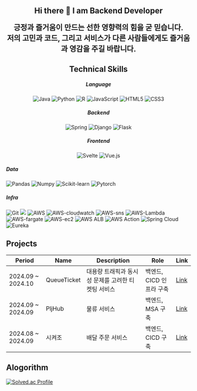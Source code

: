 ## <div align=center>Hi there 👋 I am Backend Developer</div>

<div align="center" style="font-size: 20px; font-weight: bold;">
    긍정과 즐거움이 만드는 선한 영향력의 힘을 굳 믿습니다.<br>
    저의 고민과 코드, 그리고 서비스가 다른 사람들에게도 즐거움과 영감을 주길 바랍니다.
</div>

<div align="center"> 
    
## Technical Skills

</div>

<div align="center"> 
    
##### Language 
    
</div>

<div align="center">

![Java](https://img.shields.io/badge/Java17-%23ED8B00.svg?style=square&logo=openjdk&logoColor=white) ![Python](https://img.shields.io/badge/python-3776AB?style=square&logo=python&logoColor=white) ![R](https://img.shields.io/badge/R-276DC3?style=square&logo=R&logoColor=white) ![JavaScript](https://img.shields.io/badge/JavaScript-F7DF1E?style=square&logo=JavaScript&logoColor=white) ![HTML5](https://img.shields.io/badge/HTML5-E34F26?style=square&logo=HTML5&logoColor=white) ![CSS3](https://img.shields.io/badge/CSS3-1572B6?style=square&logo=CSS3&logoColor=white)

 </div>
 
 <div align="center">
     
##### Backend

</div>

<div align="center">
    
![Spring](https://img.shields.io/badge/Spring-6DB33F?style=square&logo=Spring&logoColor=white) ![Django](https://img.shields.io/badge/Django-092E20?style=square&logo=Django&logoColor=white) ![Flask](https://img.shields.io/badge/Flask-000000?style=square&logo=Flask&logoColor=white) 

</div>

<div align="center"> 

##### Frontend

</div>

<div align="center">
    
![Svelte](https://img.shields.io/badge/Svelte-FF3E00?style=square&logo=Svelte&logoColor=white) ![Vue.js](https://img.shields.io/badge/Vue.js-4FC08D?style=square&logo=Vue.js&logoColor=white)

</div>

##### Data
![Pandas](https://img.shields.io/badge/Pandas-150458?style=square&logo=Pandas&logoColor=white) ![Numpy](https://img.shields.io/badge/Numpy-013243?style=square&logo=Numpy&logoColor=white) ![Scikit-learn](https://img.shields.io/badge/Scikit%20learn-F7931E?style=square&logo=Scikit-learn&logoColor=white) ![Pytorch](https://img.shields.io/badge/Pytorch-EE4C2C?style=square&logo=Pytorch&logoColor=white)

##### Infra
![Git](https://img.shields.io/badge/Git-%F05032.svg?style=square&logo=git&logoColor=white) <img src="https://img.shields.io/badge/Docker-%230db7ed.svg?style=square&logo=docker&logoColor=white"> ![AWS](https://img.shields.io/badge/AWS-232F3E.svg?style=square&logo=AWS&logoColor=white) ![AWS-cloudwatch](https://img.shields.io/badge/AWS%20CloudWatch-FF4f8b.svg?style=square&logo=amazoncloudwatch&logoColor=white) ![AWS-sns](https://img.shields.io/badge/AWS%20SNS-FF4f8b.svg?style=square&logo=amazonsimpleemailservice&logoColor=white) ![AWS-Lambda](https://img.shields.io/badge/AWS%20Lambda-FF9900.svg?style=square&logo=awslambda&logoColor=white) ![AWS-fargate](https://img.shields.io/badge/AWS%20Fargate-FF9900.svg?style=square&logo=awsfargate&logoColor=white) ![AWS-ec2](https://img.shields.io/badge/AWS%20EC2-FF9900.svg?style=square&logo=amazonec2&logoColor=white) ![AWS ALB](https://img.shields.io/badge/AWS%20ALB-8c4fff.svg?style=square&logo=awselasticloadbalancing&logoColor=white) ![AWS Action](https://img.shields.io/badge/Git%20Action-2088ff.svg?style=square&logo=githubactions&logoColor=white) ![Spring Cloud](https://img.shields.io/badge/Spring%20Cloud-6DB33F?style=square&logo=Spring&logoColor=white) ![Eureka](https://img.shields.io/badge/Eureka-6DB33F?style=square&logo=Spring&logoColor=white)

## Projects
|Period|Name|Description|Role|Link|
|------|----|-----------|----|----|
|2024.09 ~ 2024.10|QueueTicket|대용량 트래픽과 동시성 문제를 고려한 티켓팅 서비스|백엔드, CICD 인프라 구축|[Link](https://github.com/QueueTicket)|
|2024.09 ~ 2024.09|PljHub|물류 서비스|백엔드, MSA 구축|[Link](https://github.com/pljHub)|
|2024.08 ~ 2024.09|시켜조|배달 주문 서비스|백엔드, CICD 구축|[Link](https://github.com/Sikyozo/Sikyozo_Backend)|

## Alogorithm
[![Solved.ac Profile](http://mazassumnida.wtf/api/v2/generate_badge?boj=shawnk)](https://solved.ac/shawnk/)

<!--

**shoon95/shoon95** is a ✨ _special_ ✨ repository because its `README.md` (this file) appears on your GitHub profile.

Here are some ideas to get you started:

- 🔭 I’m currently working on ...
- 🌱 I’m currently learning ...
- 👯 I’m looking to collaborate on ...
- 🤔 I’m looking for help with ...
- 💬 Ask me about ...
- 📫 How to reach me: ...
- 😄 Pronouns: ...
- ⚡ Fun fact: ...
-->
